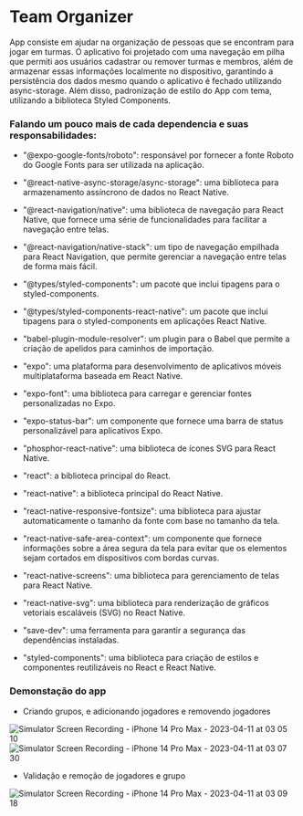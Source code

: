 # Team Organizer

App consiste em ajudar na organização de pessoas que se encontram para jogar em turmas. O aplicativo foi projetado com uma navegação em pilha que permiti aos usuários cadastrar ou remover turmas e membros, além de armazenar essas informações localmente no dispositivo, garantindo a persistência dos dados mesmo quando o aplicativo é fechado utilizando async-storage. Além disso, padronização de estilo do App com tema, utilizando a biblioteca Styled Components.

### Falando um pouco mais de cada dependencia e suas responsabilidades: 

- "@expo-google-fonts/roboto": responsável por fornecer a fonte Roboto do Google Fonts para ser utilizada na aplicação.

- "@react-native-async-storage/async-storage": uma biblioteca para armazenamento assíncrono de dados no React Native.

- "@react-navigation/native": uma biblioteca de navegação para React Native, que fornece uma série de funcionalidades para facilitar a navegação entre telas.

- "@react-navigation/native-stack": um tipo de navegação empilhada para React Navigation, que permite gerenciar a navegação entre telas de forma mais fácil.

- "@types/styled-components": um pacote que inclui tipagens para o styled-components.

- "@types/styled-components-react-native": um pacote que inclui tipagens para o styled-components em aplicações React Native.

- "babel-plugin-module-resolver": um plugin para o Babel que permite a criação de apelidos para caminhos de importação.

- "expo": uma plataforma para desenvolvimento de aplicativos móveis multiplataforma baseada em React Native.

- "expo-font": uma biblioteca para carregar e gerenciar fontes personalizadas no Expo.

- "expo-status-bar": um componente que fornece uma barra de status personalizável para aplicativos Expo.

- "phosphor-react-native": uma biblioteca de ícones SVG para React Native.

- "react": a biblioteca principal do React.

- "react-native": a biblioteca principal do React Native.

- "react-native-responsive-fontsize": uma biblioteca para ajustar automaticamente o tamanho da fonte com base no tamanho da tela.

- "react-native-safe-area-context": um componente que fornece informações sobre a área segura da tela para evitar que os elementos sejam cortados em dispositivos com bordas curvas.

- "react-native-screens": uma biblioteca para gerenciamento de telas para React Native.

- "react-native-svg": uma biblioteca para renderização de gráficos vetoriais escaláveis ​​(SVG) no React Native.

- "save-dev": uma ferramenta para garantir a segurança das dependências instaladas.

- "styled-components": uma biblioteca para criação de estilos e componentes reutilizáveis no React e React Native.

### Demonstação do app 
- Criando grupos, e adicionando jogadores e removendo jogadores

![Simulator Screen Recording - iPhone 14 Pro Max - 2023-04-11 at 03 05 10](https://user-images.githubusercontent.com/40840209/231070601-e60f755f-62af-42f3-a1b8-7b99a4382a35.gif)
![Simulator Screen Recording - iPhone 14 Pro Max - 2023-04-11 at 03 07 30](https://user-images.githubusercontent.com/40840209/231070961-447e0408-8b01-40ab-9cf9-adca4cfdf2e8.gif)

- Validação e remoção de jogadores e grupo

![Simulator Screen Recording - iPhone 14 Pro Max - 2023-04-11 at 03 09 18](https://user-images.githubusercontent.com/40840209/231071346-96483066-b40b-45bb-a086-6ba4d87d4f58.gif)


